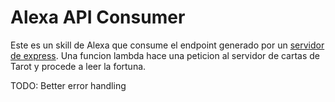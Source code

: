 # Alexa API Consumer

Este es un skill de Alexa que consume el endpoint generado por un [servidor de express](https://github.com/manuelf18/express-server-tarot).
Una funcion lambda hace una peticion al servidor de cartas de Tarot y procede a leer la fortuna.

TODO: Better error handling
